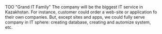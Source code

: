 TOO "Grand IT Family"
The company will be the biggest IT service in Kazakhstan. For instance, customer could order a web-site or application fo their own companies. 
But, except sites and apps, we could fully serve company in IT sphere: creating database, creating and automize system, etc.
